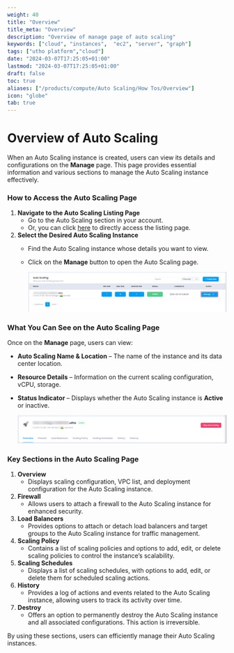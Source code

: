 ```yaml
---
weight: 40
title: "Overview"
title_meta: "Overview"
description: "Overview of manage page of auto scaling"
keywords: ["cloud", "instances",  "ec2", "server", "graph"]
tags: ["utho platform","cloud"]
date: "2024-03-07T17:25:05+01:00"
lastmod: "2024-03-07T17:25:05+01:00"
draft: false
toc: true
aliases: ["/products/compute/Auto Scaling/How Tos/Overview"]
icon: "globe"
tab: true
---
```




# **Overview of Auto Scaling**

When an Auto Scaling instance is created, users can view its details and configurations on the **Manage** page. This page provides essential information and various sections to manage the Auto Scaling instance effectively.

### **How to Access the Auto Scaling Page**

1. **Navigate to the Auto Scaling Listing Page**
   * Go to the Auto Scaling section in your account.
   * Or, you can click [here](https://console.utho.com/auto-scaling "Auto Scaling Listing Page") to directly access the listing page.
2. **Select the Desired Auto Scaling Instance**
   * Find the Auto Scaling instance whose details you want to view.
   * Click on the **Manage** button to open the Auto Scaling page.

     ![1743762436313](image/index/1743762436313.png)

### **What You Can See on the Auto Scaling Page**

Once on the **Manage** page, users can view:

* **Auto Scaling Name & Location** – The name of the instance and its data center location.
* **Resource Details** – Information on the current scaling configuration, vCPU, storage.
* **Status Indicator** – Displays whether the Auto Scaling instance is **Active** or inactive.

  ![1743762465984](image/index/1743762465984.png)

### **Key Sections in the Auto Scaling Page**

1. **Overview**
   * Displays scaling configuration, VPC list, and deployment configuration for the Auto Scaling instance.
2. **Firewall**
   * Allows users to attach a firewall to the Auto Scaling instance for enhanced security.
3. **Load Balancers**
   * Provides options to attach or detach load balancers and target groups to the Auto Scaling instance for traffic management.
4. **Scaling Policy**
   * Contains a list of scaling policies and options to add, edit, or delete scaling policies to control the instance’s scalability.
5. **Scaling Schedules**
   * Displays a list of scaling schedules, with options to add, edit, or delete them for scheduled scaling actions.
6. **History**
   * Provides a log of actions and events related to the Auto Scaling instance, allowing users to track its activity over time.
7. **Destroy**
   * Offers an option to permanently destroy the Auto Scaling instance and all associated configurations. This action is irreversible.

By using these sections, users can efficiently manage their Auto Scaling instances.
